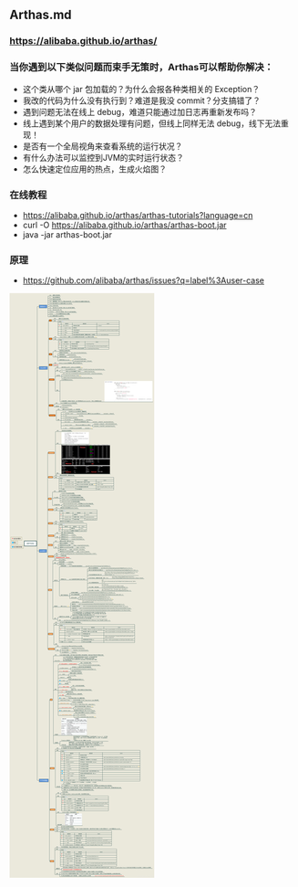##  Arthas.md
###  https://alibaba.github.io/arthas/

### 当你遇到以下类似问题而束手无策时，Arthas可以帮助你解决：
*	这个类从哪个 jar 包加载的？为什么会报各种类相关的 Exception？
*	我改的代码为什么没有执行到？难道是我没 commit？分支搞错了？
*	遇到问题无法在线上 debug，难道只能通过加日志再重新发布吗？
*	线上遇到某个用户的数据处理有问题，但线上同样无法 debug，线下无法重现！
*	是否有一个全局视角来查看系统的运行状况？
*	有什么办法可以监控到JVM的实时运行状态？
*	怎么快速定位应用的热点，生成火焰图？


### 在线教程
*	https://alibaba.github.io/arthas/arthas-tutorials?language=cn
*	curl -O https://alibaba.github.io/arthas/arthas-boot.jar
*	java -jar arthas-boot.jar

###  原理
*	https://github.com/alibaba/arthas/issues?q=label%3Auser-case

![](./arthas_cmd.png)